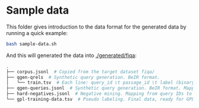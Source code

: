 # Sample data
This folder gives introduction to the data format for the generated data by running a quick example:
```bash
bash sample-data.sh
```
And this will generated the data into [./generated/fiqa](./generated/fiqa):

```bash
.
├── corpus.jsonl  # Copied from the target dataset fiqa/
├── qgen-qrels  # Synthetic query generation. BeIR format.
│   └── train.tsv  # Each line: query_id \t passage_id \t label (binary)
├── qgen-queries.jsonl  # Synthetic query generation. BeIR format. Mapping from query IDs to query texts.
├── hard-negatives.jsonl  # Negative mining. Mapping from query IDs to positive-passage IDs and negative-passages IDs.
└── gpl-training-data.tsv  # Pseudo labeling. Final data, ready for GPL training. Each line: query_id \t positive_passage_id \t negative_passage_id \t ce_score
```